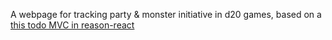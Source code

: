 A webpage for tracking party & monster initiative in d20 games, based on a
[this todo MVC in reason-react](https://github.com/reasonml-community/reason-react-example/tree/master/src/todomvc)
